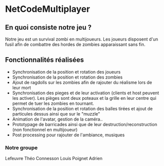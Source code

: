 # NetCodeMultiplayer

## En quoi consiste notre jeu ?

Notre jeu est un survival zombi en multijoueurs. Les joueurs disposent d'un fusil afin de combattre des hordes de zombies apparaissant sans fin.

## Fonctionnalités réalisées
- Synchronisation de la position et rotation des joueurs
- Synchronisation de la position et rotation des zombies
- Ajout de ragdolls sur les zombies afin de rajouter du réalisme lors de leur mort
- Synchronisation des pieges et de leur activation (clients et host peuvent les activer). Les pièges sont deux poteaux et la grille en leur centre qui permet de tuer les zombies en tournant.
- Synchronisation de la position et rotation des balles tirées et ajout de particules dessus ainsi que sur le "muzzle"
- Animation de l'avatar, gestion de la caméra..
- Prototypage de barricades ainsi que de leur destruction/reconstruction (non fonctionnel en multijoueur)
- Post processing pour rajouter de l'ambiance, musiques

### Notre groupe

Lefeuvre Théo
Connesson Louis
Poignet Adrien
